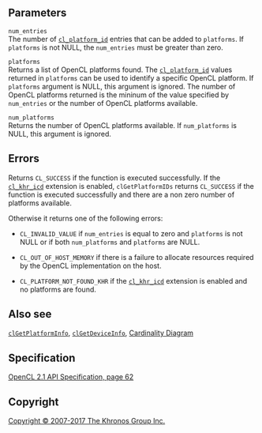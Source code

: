 Parameters
----------

`num_entries`  
The number of [`cl_platform_id`](abstractDataTypes.html) entries that
can be added to `platforms`. If `platforms` is not NULL, the
`num_entries` must be greater than zero.

`platforms`  
Returns a list of OpenCL platforms found. The
[`cl_platform_id`](abstractDataTypes.html) values returned in
`platforms` can be used to identify a specific OpenCL platform. If
`platforms` argument is NULL, this argument is ignored. The number of
OpenCL platforms returned is the mininum of the value specified by
`num_entries` or the number of OpenCL platforms available.

`num_platforms`  
Returns the number of OpenCL platforms available. If `num_platforms` is
NULL, this argument is ignored.

Errors
------

Returns `CL_SUCCESS` if the function is executed successfully. If the
[`cl_khr_icd`](cl_khr_icd.html) extension is enabled, `clGetPlatformIDs`
returns `CL_SUCCESS` if the function is executed successfully and there
are a non zero number of platforms available.

Otherwise it returns one of the following errors:

-   `CL_INVALID_VALUE` if `num_entries` is equal to zero and `platforms`
    is not NULL or if both `num_platforms` and `platforms` are NULL.

-   `CL_OUT_OF_HOST_MEMORY` if there is a failure to allocate resources
    required by the OpenCL implementation on the host.

-   `CL_PLATFORM_NOT_FOUND_KHR` if the [`cl_khr_icd`](cl_khr_icd.html)
    extension is enabled and no platforms are found.

Also see
--------

[`clGetPlatformInfo`](clGetPlatformInfo.html),
[`clGetDeviceInfo`](clGetDeviceInfo.html), [Cardinality
Diagram](classDiagram.html)

Specification
-------------

[OpenCL 2.1 API Specification, page
62](https://www.khronos.org/registry/cl/specs/opencl-2.1.pdf#page=62)

Copyright
---------

[Copyright © 2007-2017 The Khronos Group Inc.](copyright.html)
